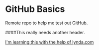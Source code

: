 GitHub Basics
=============

Remote repo to help me test out GitHub.

####This really needs another header.

[I'm learning this with the help of lynda.com](http://www.lynda.com)

